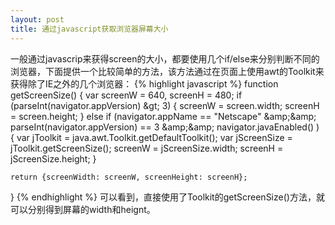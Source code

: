 ```yaml
---
layout: post
title: 通过javascript获取浏览器屏幕大小
---
```


一般通过javascrip来获得screen的大小，都要使用几个if/else来分别判断不同的浏览器，下面提供一个比较简单的方法，该方法通过在页面上使用awt的Toolkit来获得除了IE之外的几个浏览器：
{% highlight javascript %}
function getScreenSize() {
    var screenW = 640, screenH = 480;
    if (parseInt(navigator.appVersion) &amp;gt; 3) {
        screenW = screen.width;
        screenH = screen.height;
    }
    else if (navigator.appName == "Netscape"
            &amp;amp;&amp;amp; parseInt(navigator.appVersion) == 3
            &amp;amp;&amp;amp; navigator.javaEnabled()
            )
    {
        var jToolkit = java.awt.Toolkit.getDefaultToolkit();
        var jScreenSize = jToolkit.getScreenSize();
        screenW = jScreenSize.width;
        screenH = jScreenSize.height;
    }
    
	return {screenWidth: screenW, screenHeight: screenH};

}
{% endhighlight %}
可以看到，直接使用了Toolkit的getScreenSize()方法，就可以分别得到屏幕的width和heignt。